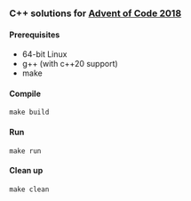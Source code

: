 ### C++ solutions for [Advent of Code 2018](https://adventofcode.com/2018)

#### Prerequisites
* 64-bit Linux
* g++ (with c++20 support)
* make

#### Compile
    make build

#### Run
    make run

#### Clean up
    make clean

